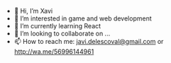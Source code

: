 - 👋 Hi, I’m Xavi
- 👀 I’m interested in game and web development
- 🌱 I’m currently learning React
- 💞️ I’m looking to collaborate on ...
- 📫 How to reach me: javi.delescoval@gmail.com or http://wa.me/56996144961

<!---
javi-del-escoval/javi-del-escoval is a ✨ special ✨ repository because its `README.md` (this file) appears on your GitHub profile.
You can click the Preview link to take a look at your changes.
--->
